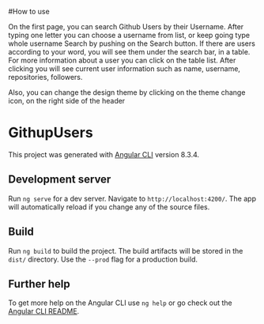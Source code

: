 #How to use

On the first page, you can search Github Users by their Username.
After typing one letter you can choose a username from list, or keep going type whole username
Search by pushing on the Search button.
If there are users according to your word, you will see them under the search bar, in a table.
For more information about a user you can click on the table list. After clicking you will see current user information such as name, username, repositories, followers.

Also, you can change the design theme by clicking on the theme change icon, on the right side of the  header
# GithupUsers

This project was generated with [Angular CLI](https://github.com/angular/angular-cli) version 8.3.4.

## Development server

Run `ng serve` for a dev server. Navigate to `http://localhost:4200/`. The app will automatically reload if you change any of the source files.


## Build

Run `ng build` to build the project. The build artifacts will be stored in the `dist/` directory. Use the `--prod` flag for a production build.


## Further help

To get more help on the Angular CLI use `ng help` or go check out the [Angular CLI README](https://github.com/angular/angular-cli/blob/master/README.md).
